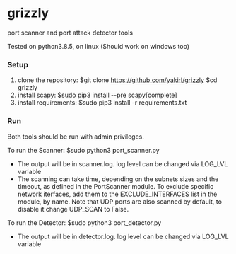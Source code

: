 # grizzly
port scanner and port attack detector tools

Tested on python3.8.5, on linux (Should work on windows too)

### Setup

1. clone the repository:
    $git clone https://github.com/yakirl/grizzly
    $cd grizzly
2. install scapy:
    $sudo pip3 install --pre scapy[complete]
3. install requirements:
    $sudo pip3 install -r requirements.txt

### Run
Both tools should be run with admin privileges.

To run the Scanner:
    $sudo python3 port_scanner.py

* The output will be in scanner.log. log level can be changed via LOG_LVL variable
* The scanning can take time, depending on the subnets sizes and the timeout,
    as defined in the PortScanner module. To exclude specific network iterfaces, add them
    to the EXCLUDE_INTERFACES list in the module, by name. Note that UDP ports are also scanned by default, to disable it change UDP_SCAN to False.


To run the Detector:
    $sudo python3 port_detector.py

* The output will be in detector.log. log level can be changed via LOG_LVL variable


